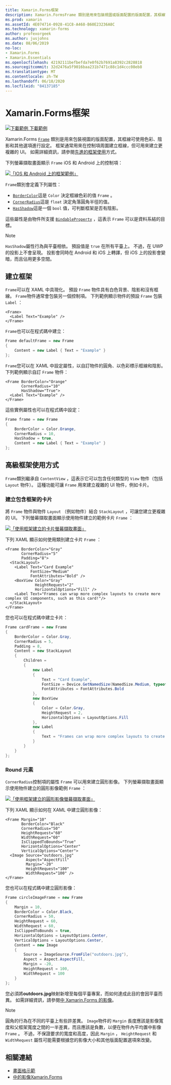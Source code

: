 ```yaml
---
title: Xamarin.Forms框架
description: Xamarin.FormsFrame 類別是用來包裝視圖或版面配置的版面配置，其框線可使用色彩、陰影和其他選項進行設定。
ms.prod: xamarin
ms.assetId: 4E074714-0928-41C8-A468-B60E23236A8C
ms.technology: xamarin-forms
author: profexorgeek
ms.author: jusjohns
ms.date: 08/06/2019
no-loc:
- Xamarin.Forms
- Xamarin.Essentials
ms.openlocfilehash: 42192111befbefda7e0f62b7691a8392c2828818
ms.sourcegitcommit: 32d2476a5f9016baa231b7471c88c1d4ccc08eb8
ms.translationtype: MT
ms.contentlocale: zh-TW
ms.lasthandoff: 06/18/2020
ms.locfileid: "84137185"
---
```

# <a name="xamarinforms-frame"></a>Xamarin.Forms框架

[![下載範例 ](~/media/shared/download.png) 下載範例](https://docs.microsoft.com/samples/xamarin/xamarin-forms-samples/userinterface-frame/)

Xamarin.Forms [`Frame`](xref:Xamarin.Forms.Frame) 類別是用來包裝視圖的版面配置，其框線可使用色彩、陰影和其他選項進行設定。 框架通常用來在控制項周圍建立框線，但可用來建立更複雜的 UI。 如需詳細資訊，請參閱[先進的框架使用](#advanced-frame-usage)方式。

下列螢幕擷取畫面顯示 `Frame` iOS 和 Android 上的控制項：

[![「IOS 和 Android 上的框架範例」](frame-images/frame-cropped.png)](frame-images/frame-full.png#lightbox "IOS 和 Android 上的框架範例")

`Frame`類別會定義下列屬性：

* [`BorderColor`](xref:Xamarin.Forms.Frame.BorderColor)這是 `Color` 決定框線色彩的值 `Frame` 。
* [`CornerRadius`](xref:Xamarin.Forms.Frame.CornerRadius)這是 `float` 決定角落圓角半徑的值。
* [`HasShadow`](xref:Xamarin.Forms.Frame.HasShadow)這是一個 `bool` 值，可判斷框架是否有陰影。

這些屬性是由物件所支援 [`BindableProperty`](xref:Xamarin.Forms.BindableProperty) ，這表示 `Frame` 可以是資料系結的目標。

> [!NOTE]
> `HasShadow`屬性行為與平臺相依。 預設值是 `true` 在所有平臺上。 不過，在 UWP 的投影上不會呈現。 投影會同時在 Android 和 iOS 上轉譯，但 iOS 上的投影會變暗，而且佔用更多空間。

## <a name="create-a-frame"></a>建立框架

`Frame`可以在 XAML 中具現化。 預設 `Frame` 物件具有白色背景、陰影和沒有框線。 `Frame`物件通常會包裝另一個控制項。 下列範例顯示物件的預設 `Frame` 包裝 `Label` ：

```xaml
<Frame>
  <Label Text="Example" />
</Frame>
```

`Frame`也可以在程式碼中建立：

```csharp
Frame defaultFrame = new Frame
{
    Content = new Label { Text = "Example" }
};
```

`Frame`您可以在 XAML 中設定屬性，以自訂物件的圓角、以色彩標示框線和陰影。 下列範例顯示自訂 `Frame` 物件：

```xaml
<Frame BorderColor="Orange"
       CornerRadius="10"
       HasShadow="True">
  <Label Text="Example" />
</Frame>
```

這些實例屬性也可以在程式碼中設定：

```csharp
Frame frame = new Frame
{
    BorderColor = Color.Orange,
    CornerRadius = 10,
    HasShadow = true,
    Content = new Label { Text = "Example" }
};
```

## <a name="advanced-frame-usage"></a>高級框架使用方式

`Frame`類別繼承自 `ContentView` ，這表示它可以包含任何類型的 `View` 物件（包括 `Layout` 物件）。 這種功能可讓 `Frame` 用來建立複雜的 UI 物件，例如卡片。

### <a name="create-a-card-with-a-frame"></a>建立包含框架的卡片

將 `Frame` 物件與物件 `Layout` （例如物件）結合 `StackLayout` ，可讓您建立更複雜的 UI。 下列螢幕擷取畫面顯示使用物件建立的範例卡片 `Frame` ：

[![「使用框架建立的卡片螢幕擷取畫面」](frame-images/frame-card-cropped.png)](frame-images/frame-full.png#lightbox "使用框架建立的卡片螢幕擷取畫面")

下列 XAML 顯示如何使用類別建立卡片 `Frame` ：

```xaml
<Frame BorderColor="Gray"
       CornerRadius="5"
       Padding="8">
  <StackLayout>
    <Label Text="Card Example"
           FontSize="Medium"
           FontAttributes="Bold" />
    <BoxView Color="Gray"
             HeightRequest="2"
             HorizontalOptions="Fill" />
    <Label Text="Frames can wrap more complex layouts to create more complex UI components, such as this card!"/>
  </StackLayout>
</Frame>
```

您也可以在程式碼中建立卡片：

```csharp
Frame cardFrame = new Frame
{
    BorderColor = Color.Gray,
    CornerRadius = 5,
    Padding = 8,
    Content = new StackLayout
    {
        Children =
        {
            new Label
            {
                Text = "Card Example",
                FontSize = Device.GetNamedSize(NamedSize.Medium, typeof(Label)),
                FontAttributes = FontAttributes.Bold
            },
            new BoxView
            {
                Color = Color.Gray,
                HeightRequest = 2,
                HorizontalOptions = LayoutOptions.Fill
            },
            new Label
            {
                Text = "Frames can wrap more complex layouts to create more complex UI components, such as this card!"
            }
        }
    }
};
```

### <a name="round-elements"></a>Round 元素

`CornerRadius`控制項的屬性 `Frame` 可以用來建立圓形影像。 下列螢幕擷取畫面顯示使用物件建立的圓形影像範例 `Frame` ：

[![「使用框架建立的圓形影像螢幕擷取畫面」](frame-images/circle-image-cropped.png)](frame-images/frame-full.png#lightbox "以框架建立之圓形影像的螢幕擷取畫面")

下列 XAML 顯示如何在 XAML 中建立圓形影像：

```xaml
<Frame Margin="10"
       BorderColor="Black"
       CornerRadius="50"
       HeightRequest="60"
       WidthRequest="60"
       IsClippedToBounds="True"
       HorizontalOptions="Center"
       VerticalOptions="Center">
  <Image Source="outdoors.jpg"
         Aspect="AspectFill"
         Margin="-20"
         HeightRequest="100"
         WidthRequest="100" />
</Frame>
```

您也可以在程式碼中建立圓形影像：

```csharp
Frame circleImageFrame = new Frame
{
    Margin = 10,
    BorderColor = Color.Black,
    CornerRadius = 50,
    HeightRequest = 60,
    WidthRequest = 60,
    IsClippedToBounds = true,
    HorizontalOptions = LayoutOptions.Center,
    VerticalOptions = LayoutOptions.Center,
    Content = new Image
    {
        Source = ImageSource.FromFile("outdoors.jpg"),
        Aspect = Aspect.AspectFill,
        Margin = -20,
        HeightRequest = 100,
        WidthRequest = 100
    }
};
```

您必須將**outdoors.jpg**映射新增至每個平臺專案，而如何達成此目的會因平臺而異。 如需詳細資訊，請參閱[中 Xamarin.Forms 的影像](~/xamarin-forms/user-interface/images.md)。

> [!NOTE]
> 圓角的行為在不同的平臺上有些許差異。 `Image`物件的 `Margin` 長度應該是影像寬度和父框架寬度之間的一半差異，而且應該是負數，以便在物件內平均置中影像 `Frame` 。 不過，不保證要求的寬度和高度，因此 `Margin` ， `HeightRequest` 和 `WidthRequest` 屬性可能需要根據您的影像大小和其他版面配置選項來改變。

## <a name="related-links"></a>相關連結

* [畫面格示範](https://docs.microsoft.com/samples/xamarin/xamarin-forms-samples/userinterface-frame/)
* [中的影像Xamarin.Forms](~/xamarin-forms/user-interface/images.md)
